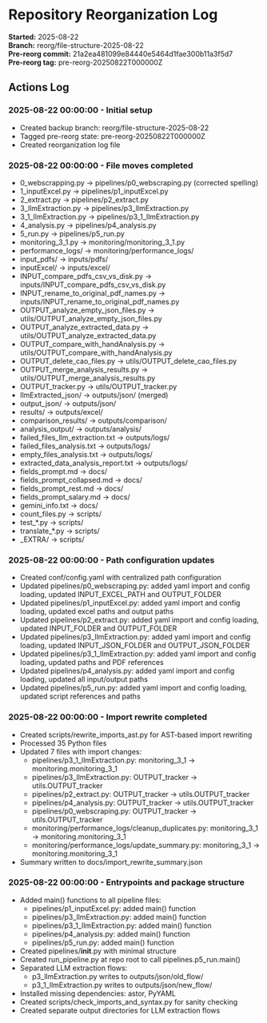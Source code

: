 # Repository Reorganization Log

**Started:** 2025-08-22  
**Branch:** reorg/file-structure-2025-08-22  
**Pre-reorg commit:** 21a2ea481099e84440e5464d1fae300b11a3f5d7  
**Pre-reorg tag:** pre-reorg-20250822T000000Z

## Actions Log

### 2025-08-22 00:00:00 - Initial setup
- Created backup branch: reorg/file-structure-2025-08-22
- Tagged pre-reorg state: pre-reorg-20250822T000000Z
- Created reorganization log file

### 2025-08-22 00:00:00 - File moves completed
- 0_webscrapping.py -> pipelines/p0_webscraping.py (corrected spelling)
- 1_inputExcel.py -> pipelines/p1_inputExcel.py
- 2_extract.py -> pipelines/p2_extract.py
- 3_llmExtraction.py -> pipelines/p3_llmExtraction.py
- 3_1_llmExtraction.py -> pipelines/p3_1_llmExtraction.py
- 4_analysis.py -> pipelines/p4_analysis.py
- 5_run.py -> pipelines/p5_run.py
- monitoring_3_1.py -> monitoring/monitoring_3_1.py
- performance_logs/ -> monitoring/performance_logs/
- input_pdfs/ -> inputs/pdfs/
- inputExcel/ -> inputs/excel/
- INPUT_compare_pdfs_csv_vs_disk.py -> inputs/INPUT_compare_pdfs_csv_vs_disk.py
- INPUT_rename_to_original_pdf_names.py -> inputs/INPUT_rename_to_original_pdf_names.py
- OUTPUT_analyze_empty_json_files.py -> utils/OUTPUT_analyze_empty_json_files.py
- OUTPUT_analyze_extracted_data.py -> utils/OUTPUT_analyze_extracted_data.py
- OUTPUT_compare_with_handAnalysis.py -> utils/OUTPUT_compare_with_handAnalysis.py
- OUTPUT_delete_cao_files.py -> utils/OUTPUT_delete_cao_files.py
- OUTPUT_merge_analysis_results.py -> utils/OUTPUT_merge_analysis_results.py
- OUTPUT_tracker.py -> utils/OUTPUT_tracker.py
- llmExtracted_json/ -> outputs/json/ (merged)
- output_json/ -> outputs/json/
- results/ -> outputs/excel/
- comparison_results/ -> outputs/comparison/
- analysis_output/ -> outputs/analysis/
- failed_files_llm_extraction.txt -> outputs/logs/
- failed_files_analysis.txt -> outputs/logs/
- empty_files_analysis.txt -> outputs/logs/
- extracted_data_analysis_report.txt -> outputs/logs/
- fields_prompt.md -> docs/
- fields_prompt_collapsed.md -> docs/
- fields_prompt_rest.md -> docs/
- fields_prompt_salary.md -> docs/
- gemini_info.txt -> docs/
- count_files.py -> scripts/
- test_*.py -> scripts/
- translate_*.py -> scripts/
- _EXTRA/ -> scripts/

### 2025-08-22 00:00:00 - Path configuration updates
- Created conf/config.yaml with centralized path configuration
- Updated pipelines/p0_webscraping.py: added yaml import and config loading, updated INPUT_EXCEL_PATH and OUTPUT_FOLDER
- Updated pipelines/p1_inputExcel.py: added yaml import and config loading, updated excel paths and output paths
- Updated pipelines/p2_extract.py: added yaml import and config loading, updated INPUT_FOLDER and OUTPUT_FOLDER
- Updated pipelines/p3_llmExtraction.py: added yaml import and config loading, updated INPUT_JSON_FOLDER and OUTPUT_JSON_FOLDER
- Updated pipelines/p3_1_llmExtraction.py: added yaml import and config loading, updated paths and PDF references
- Updated pipelines/p4_analysis.py: added yaml import and config loading, updated all input/output paths
- Updated pipelines/p5_run.py: added yaml import and config loading, updated script references and paths

### 2025-08-22 00:00:00 - Import rewrite completed
- Created scripts/rewrite_imports_ast.py for AST-based import rewriting
- Processed 35 Python files
- Updated 7 files with import changes:
  - pipelines/p3_1_llmExtraction.py: monitoring_3_1 -> monitoring.monitoring_3_1
  - pipelines/p3_llmExtraction.py: OUTPUT_tracker -> utils.OUTPUT_tracker
  - pipelines/p2_extract.py: OUTPUT_tracker -> utils.OUTPUT_tracker
  - pipelines/p4_analysis.py: OUTPUT_tracker -> utils.OUTPUT_tracker
  - pipelines/p0_webscraping.py: OUTPUT_tracker -> utils.OUTPUT_tracker
  - monitoring/performance_logs/cleanup_duplicates.py: monitoring_3_1 -> monitoring.monitoring_3_1
  - monitoring/performance_logs/update_summary.py: monitoring_3_1 -> monitoring.monitoring_3_1
- Summary written to docs/import_rewrite_summary.json

### 2025-08-22 00:00:00 - Entrypoints and package structure
- Added main() functions to all pipeline files:
  - pipelines/p1_inputExcel.py: added main() function
  - pipelines/p3_llmExtraction.py: added main() function  
  - pipelines/p3_1_llmExtraction.py: added main() function
  - pipelines/p4_analysis.py: added main() function
  - pipelines/p5_run.py: added main() function
- Created pipelines/__init__.py with minimal structure
- Created run_pipeline.py at repo root to call pipelines.p5_run.main()
- Separated LLM extraction flows:
  - p3_llmExtraction.py writes to outputs/json/old_flow/
  - p3_1_llmExtraction.py writes to outputs/json/new_flow/
- Installed missing dependencies: astor, PyYAML
- Created scripts/check_imports_and_syntax.py for sanity checking
- Created separate output directories for LLM extraction flows
